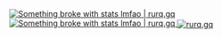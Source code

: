 <a href="https://rurq.gq">
  
  
  
  <img alt="Something broke with stats lmfao | rurq.gq" align="center" src="https://github-readme-stats.vercel.app/api?username=rurq-official&theme=monokai" />
  <img alt="Something broke with stats lmfao | rurq.gq" align="top" src="https://github-readme-stats.vercel.app/api/top-langs/?username=rurq-official&theme=monokai" />
  <img alt="rurq.gq" align="center" src="https://rurq.gq/cdn/a.svg" /> 
  
  
  
  
  
  
  
</a>

